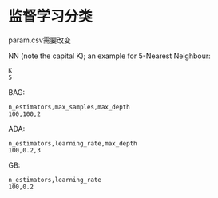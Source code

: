 # 监督学习分类
param.csv需要改变

NN (note the capital K); an example for 5-Nearest Neighbour: 
```angular2
K
5 
```
BAG: 
```angular2
n_estimators,max_samples,max_depth 
100,100,2 
```

ADA: 
```angular2
n_estimators,learning_rate,max_depth 
100,0.2,3 
```

GB: 
```angular2
n_estimators,learning_rate 
100,0.2
```
